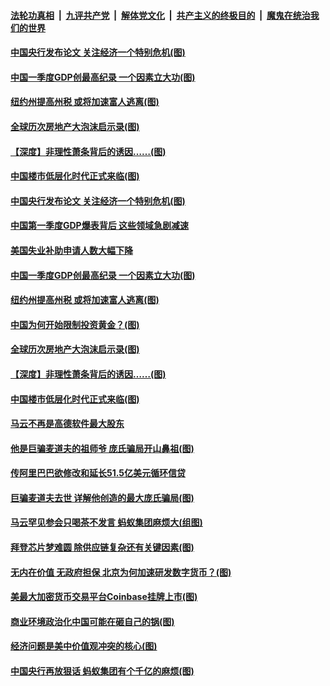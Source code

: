 

####  [法轮功真相](../../../../basic/blob/master/README.md?t=04170431) &nbsp;|&nbsp; [九评共产党](../../../../9ping.md/blob/master/README.md?t=04170431) &nbsp;|&nbsp; [解体党文化](../../../../jtdwh.md/blob/master/README.md?t=04170431)  &nbsp;|&nbsp; [共产主义的终极目的](../../../../gczydzjmd.md/blob/master/README.md?t=04170431) &nbsp;|&nbsp; [魔鬼在统治我们的世界](../../../../mgztzwmdsj.md/blob/master/README.md?t=04170431) 

#### [中国央行发布论文 关注经济一个特别危机(图)](../pages/p5/968944.md?t=04170431) 

#### [中国一季度GDP创最高纪录 一个因素立大功(图)](../pages/p5/968937.md?t=04170431) 

#### [纽约州提高州税 或将加速富人逃离(图)](../pages/p5/968906.md?t=04170431) 

#### [全球历次房地产大泡沫启示录(图)](../pages/p5/968912.md?t=04170431) 

#### [【深度】非理性萧条背后的诱因……(图)](../pages/p5/968904.md?t=04170431) 

#### [中国楼市低层化时代正式来临(图)](../pages/p5/968885.md?t=04170431) 

#### [中国央行发布论文 关注经济一个特别危机(图)](../pages/p5/968944.md?t=04170431) 

#### [中国第一季度GDP爆表背后 这些领域急剧减速](../pages/p5/968939.md?t=04170431) 

#### [美国失业补助申请人数大幅下降](../pages/p5/968938.md?t=04170431) 

#### [中国一季度GDP创最高纪录 一个因素立大功(图)](../pages/p5/968937.md?t=04170431) 

#### [纽约州提高州税 或将加速富人逃离(图)](../pages/p5/968906.md?t=04170431) 

#### [中国为何开始限制投资黄金？(图)](../pages/p5/968910.md?t=04170431) 

#### [全球历次房地产大泡沫启示录(图)](../pages/p5/968912.md?t=04170431) 

#### [【深度】非理性萧条背后的诱因……(图)](../pages/p5/968904.md?t=04170431) 

#### [中国楼市低层化时代正式来临(图)](../pages/p5/968885.md?t=04170431) 

#### [马云不再是高德软件最大股东](../pages/p5/968868.md?t=04170431) 

#### [他是巨骗麦道夫的祖师爷 庞氏骗局开山鼻祖(图)](../pages/p5/968865.md?t=04170431) 

#### [传阿里巴巴欲修改和延长51.5亿美元循环信贷](../pages/p5/968858.md?t=04170431) 

#### [巨骗麦道夫去世 详解他创造的最大庞氏骗局(图)](../pages/p5/968849.md?t=04170431) 

#### [马云罕见参会只喝茶不发言 蚂蚁集团麻烦大(组图)](../pages/p5/968845.md?t=04170431) 

#### [拜登芯片梦难圆 除供应链复杂还有关键因素(图)](../pages/p5/968841.md?t=04170431) 

#### [无内在价值 无政府担保 北京为何加速研发数字货币？(图)](../pages/p5/968785.md?t=04170431) 

#### [美最大加密货币交易平台Coinbase挂牌上市(图)](../pages/p5/968808.md?t=04170431) 

#### [商业环境政治化中国可能在砸自己的锅(图)](../pages/p5/968801.md?t=04170431) 

#### [经济问题是美中价值观冲突的核心(图)](../pages/p5/968796.md?t=04170431) 

#### [中国央行再放狠话 蚂蚁集团有个千亿的麻烦(图)](../pages/p5/968769.md?t=04170431) 

